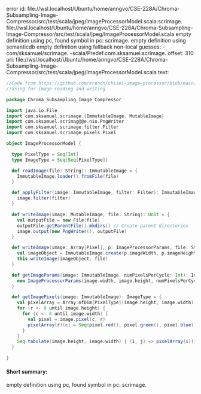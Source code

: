 error id: file://wsl.localhost/Ubuntu/home/anngvo/CSE-228A/Chroma-Subsampling-Image-Compressor/src/test/scala/jpeg/ImageProcessorModel.scala:scrimage.
file://wsl.localhost/Ubuntu/home/anngvo/CSE-228A/Chroma-Subsampling-Image-Compressor/src/test/scala/jpeg/ImageProcessorModel.scala
empty definition using pc, found symbol in pc: scrimage.
empty definition using semanticdb
empty definition using fallback
non-local guesses:
	 -com/sksamuel/scrimage.
	 -scala/Predef.com.sksamuel.scrimage.
offset: 310
uri: file://wsl.localhost/Ubuntu/home/anngvo/CSE-228A/Chroma-Subsampling-Image-Compressor/src/test/scala/jpeg/ImageProcessorModel.scala
text:
```scala
//Code from https://github.com/erendn/chisel-image-processor/blob/main/src/test/scala/ImageProcessorModel.scala
//Using for image reading and writing

package Chroma_Subsampling_Image_Compressor

import java.io.File
import com.sksamuel.scrimage.{ImmutableImage, MutableImage}
import com.sksamuel.scrimag@@e.nio.PngWriter
import com.sksamuel.scrimage.filter.Filter
import com.sksamuel.scrimage.pixels.Pixel

object ImageProcessorModel {

  type PixelType = Seq[Int]
  type ImageType = Seq[Seq[PixelType]]

  def readImage(file: String): ImmutableImage = {
    ImmutableImage.loader().fromFile(file)
  }

  def applyFilter(image: ImmutableImage, filter: Filter): ImmutableImage = {
    image.filter(filter)
  }

  def writeImage(image: MutableImage, file: String): Unit = {
    val outputFile = new File(file)
    outputFile.getParentFile().mkdirs() // Create parent directories
    image.output(new PngWriter(), outputFile)
  }

  def writeImage(image: Array[Pixel], p: ImageProcessorParams, file: String): Unit = {
    val imageObject = ImmutableImage.create(p.imageWidth, p.imageHeight, image)
    this.writeImage(imageObject, file)
  }

  def getImageParams(image: ImmutableImage, numPixelsPerCycle: Int): ImageProcessorParams = {
    new ImageProcessorParams(image.width, image.height, numPixelsPerCycle)
  }

  def getImagePixels(image: ImmutableImage): ImageType = {
    val pixelArray = Array.ofDim[PixelType](image.height, image.width)
    for (r <- 0 until image.height) {
      for (c <- 0 until image.width) {
        val pixel = image.pixel(c, r)
        pixelArray(r)(c) = Seq(pixel.red(), pixel.green(), pixel.blue())
      }
    }
    Seq.tabulate(image.height, image.width) { (i, j) => pixelArray(i)(j) }
  }

}
```


#### Short summary: 

empty definition using pc, found symbol in pc: scrimage.